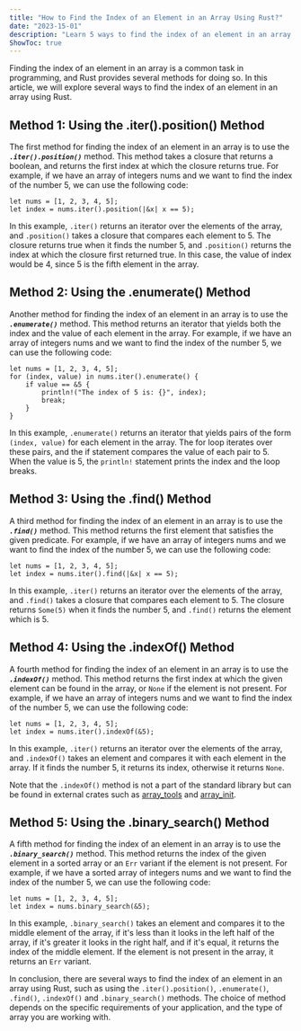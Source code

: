 ```yaml
---
title: "How to Find the Index of an Element in an Array Using Rust?"
date: "2023-15-01"
description: "Learn 5 ways to find the index of an element in an array using Rust. Discover efficient methods like .iter().position(), .enumerate(), .find(), .indexOf() and .binary_search() to optimize your code."
ShowToc: true
---
```


Finding the index of an element in an array is a common task in programming, and Rust provides several methods for doing so. In this article, we will explore several ways to find the index of an element in an array using Rust.

## Method 1: Using the .iter().position() Method

The first method for finding the index of an element in an array is to use the ***`.iter().position()`*** method. This method takes a closure that returns a boolean, and returns the first index at which the closure returns true. For example, if we have an array of integers nums and we want to find the index of the number 5, we can use the following code:

```
let nums = [1, 2, 3, 4, 5];
let index = nums.iter().position(|&x| x == 5);
```

In this example, `.iter()` returns an iterator over the elements of the array, and `.position()` takes a closure that compares each element to 5. The closure returns true when it finds the number 5, and `.position()` returns the index at which the closure first returned true. In this case, the value of index would be 4, since 5 is the fifth element in the array.

## Method 2: Using the .enumerate() Method

Another method for finding the index of an element in an array is to use the ***`.enumerate()`*** method. This method returns an iterator that yields both the index and the value of each element in the array. For example, if we have an array of integers nums and we want to find the index of the number 5, we can use the following code:

```
let nums = [1, 2, 3, 4, 5];
for (index, value) in nums.iter().enumerate() {
    if value == &5 {
        println!("The index of 5 is: {}", index);
        break;
    }
}
```

In this example, `.enumerate()` returns an iterator that yields pairs of the form `(index, value)` for each element in the array. The for loop iterates over these pairs, and the if statement compares the value of each pair to 5. When the value is 5, the `println!` statement prints the index and the loop breaks.

## Method 3: Using the .find() Method

A third method for finding the index of an element in an array is to use the ***`.find()`*** method. This method returns the first element that satisfies the given predicate. For example, if we have an array of integers nums and we want to find the index of the number 5, we can use the following code:

```
let nums = [1, 2, 3, 4, 5];
let index = nums.iter().find(|&x| x == 5);
```

In this example, `.iter()` returns an iterator over the elements of the array, and `.find()` takes a closure that compares each element to 5. The closure returns `Some(5)` when it finds the number 5, and `.find()` returns the element which is 5.

## Method 4: Using the .indexOf() Method

A fourth method for finding the index of an element in an array is to use the ***`.indexOf()`*** method. This method returns the first index at which the given element can be found in the array, or `None` if the element is not present. For example, if we have an array of integers nums and we want to find the index of the number 5, we can use the following code:

```
let nums = [1, 2, 3, 4, 5];
let index = nums.iter().indexOf(&5);
```

In this example, `.iter()` returns an iterator over the elements of the array, and `.indexOf()` takes an element and compares it with each element in the array. If it finds the number 5, it returns its index, otherwise it returns `None`.

Note that the `.indexOf()` method is not a part of the standard library but can be found in external crates such as [array_tools](https://crates.io/crates/array-tools) and [array_init](https://crates.io/crates/array-init).

## Method 5: Using the .binary_search() Method

A fifth method for finding the index of an element in an array is to use the ***`.binary_search()`*** method. This method returns the index of the given element in a sorted array or an `Err` variant if the element is not present. For example, if we have a sorted array of integers nums and we want to find the index of the number 5, we can use the following code:

```
let nums = [1, 2, 3, 4, 5];
let index = nums.binary_search(&5);
```

In this example, `.binary_search()` takes an element and compares it to the middle element of the array, if it's less than it looks in the left half of the array, if it's greater it looks in the right half, and if it's equal, it returns the index of the middle element. If the element is not present in the array, it returns an `Err` variant.

In conclusion, there are several ways to find the index of an element in an array using Rust, such as using the `.iter().position()`, `.enumerate()`, `.find()`, `.indexOf()` and `.binary_search()` methods. The choice of method depends on the specific requirements of your application, and the type of array you are working with.



